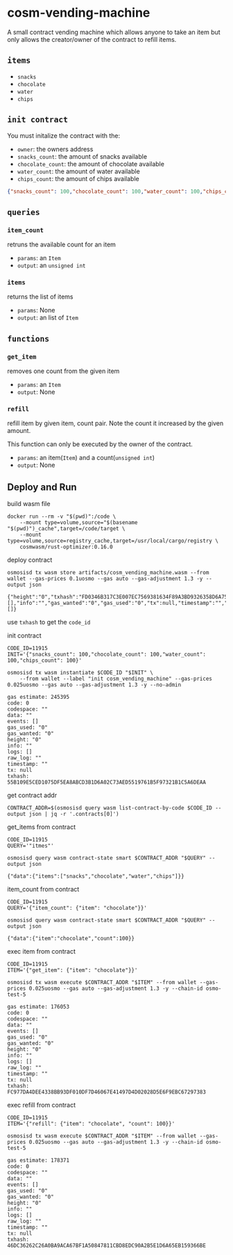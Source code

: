 # cosm-vending-machine

A small contract vending machine which allows anyone to take an item but only 
allows the creator/owner of the contract to refill items.

`items`
--
- `snacks`
- `chocolate`
- `water`
- `chips`

`init contract`
--
You must initalize the contract with the:
- `owner`: the owners address 
- `snacks_count`: the amount of snacks available
- `chocolate_count`: the amount of chocolate available
- `water_count`: the amount of water available
- `chips_count`: the amount of chips available

```json 
{"snacks_count": 100,"chocolate_count": 100,"water_count": 100,"chips_count": 100}
```

`queries`
--
### `item_count`
retruns the available count for an item

- `params`: an `Item`
- `output`: an `unsigned int`

### `items`
returns the list of items

- `params`: None
- `output`: an list of `Item`

`functions`
--
### `get_item`
removes one count from the given item

- `params`: an `Item`
- `output`: None

### `refill`
refill item by given item, count pair. Note the count it increased by the given
amount.

This function can only be executed by the owner of the contract.

- `params`: an item(`Item`) and a count(`unsigned int`)
- `output`: None


Deploy and Run
--

build wasm file
```
docker run --rm -v "$(pwd)":/code \
    --mount type=volume,source="$(basename "$(pwd)")_cache",target=/code/target \
    --mount type=volume,source=registry_cache,target=/usr/local/cargo/registry \
    cosmwasm/rust-optimizer:0.16.0
```

deploy contract
```
osmosisd tx wasm store artifacts/cosm_vending_machine.wasm --from wallet --gas-prices 0.1uosmo --gas auto --gas-adjustment 1.3 -y --output json

{"height":"0","txhash":"FD0346B317C3E007EC7569381634F89A3BD9326358D6A751FE3EBC19C9C7CC23","codespace":"","code":0,"data":"","raw_log":"","logs":[],"info":"","gas_wanted":"0","gas_used":"0","tx":null,"timestamp":"","events":[]}
```

use `txhash` to get the `code_id`

init contract
```
CODE_ID=11915
INIT='{"snacks_count": 100,"chocolate_count": 100,"water_count": 100,"chips_count": 100}'

osmosisd tx wasm instantiate $CODE_ID "$INIT" \
    --from wallet --label "init cosm_vending_machine" --gas-prices 0.025uosmo --gas auto --gas-adjustment 1.3 -y --no-admin

gas estimate: 245395
code: 0
codespace: ""
data: ""
events: []
gas_used: "0"
gas_wanted: "0"
height: "0"
info: ""
logs: []
raw_log: ""
timestamp: ""
tx: null
txhash: 55B109E5CED1075DF5EA8ABCD3B1D6A02C73AED5519761B5F97321B1C5A6DEAA
```

get contract addr
```
CONTRACT_ADDR=$(osmosisd query wasm list-contract-by-code $CODE_ID --output json | jq -r '.contracts[0]')
```

get_items from contract
```
CODE_ID=11915
QUERY='"itmes"'

osmosisd query wasm contract-state smart $CONTRACT_ADDR "$QUERY" --output json

{"data":{"items":["snacks","chocolate","water","chips"]}}
```

item_count from contract
```
CODE_ID=11915
QUERY='{"item_count": {"item": "chocolate"}}'

osmosisd query wasm contract-state smart $CONTRACT_ADDR "$QUERY" --output json

{"data":{"item":"chocolate","count":100}}
```

exec item from contract
```
CODE_ID=11915
ITEM='{"get_item": {"item": "chocolate"}}'

osmosisd tx wasm execute $CONTRACT_ADDR "$ITEM" --from wallet --gas-prices 0.025uosmo --gas auto --gas-adjustment 1.3 -y --chain-id osmo-test-5

gas estimate: 176053
code: 0
codespace: ""
data: ""
events: []
gas_used: "0"
gas_wanted: "0"
height: "0"
info: ""
logs: []
raw_log: ""
timestamp: ""
tx: null
txhash: FC977DA4DEE4338BB93DF010DF7D46067E41497D4D02028D5E6F9EBC67297383
```

exec refill from contract
```
CODE_ID=11915
ITEM='{"refill": {"item": "chocolate", "count": 100}}'

osmosisd tx wasm execute $CONTRACT_ADDR "$ITEM" --from wallet --gas-prices 0.025uosmo --gas auto --gas-adjustment 1.3 -y --chain-id osmo-test-5

gas estimate: 178371
code: 0
codespace: ""
data: ""
events: []
gas_used: "0"
gas_wanted: "0"
height: "0"
info: ""
logs: []
raw_log: ""
timestamp: ""
tx: null
txhash: 46DC36262C26A0BA9ACA67BF1A50847811CBD8EDC90A2B5E1D6A65EB159366BE
```
